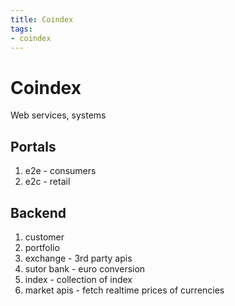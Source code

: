 ```yaml
---
title: Coindex
tags:
- coindex
---
```


# Coindex

<TagLinks />


Web services, systems

## Portals

1. e2e - consumers
2. e2c - retail

## Backend

1. customer
2. portfolio
3. exchange - 3rd party apis
4. sutor bank - euro conversion
5. index - collection of index
6. market apis - fetch realtime prices of currencies



<Footer />
